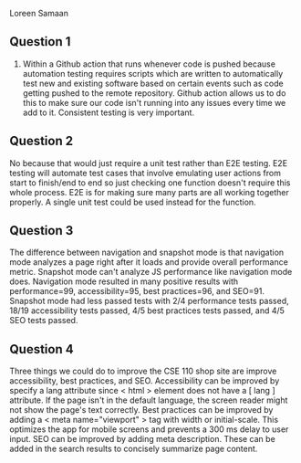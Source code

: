 Loreen Samaan

## Question 1
1. Within a Github action that runs whenever code is pushed because automation testing requires scripts which are written to automatically test new and existing software based on certain events such as code getting pushed to the remote repository. Github action allows us to do this to make sure our code isn't running into any issues every time we add to it. Consistent testing is very important. 

## Question 2
No because that would just require a unit test rather than E2E testing. E2E testing will automate test cases that involve emulating user actions from start to finish/end to end so just checking one function doesn't require this whole process. E2E is for making sure many parts are all working together properly. A single unit test could be used instead for the function. 

## Question 3
The difference between navigation and snapshot mode is that navigation mode analyzes a page right after it loads and provide overall performance metric. Snapshot mode can't analyze JS performance like navigation mode does. Navigation mode resulted in many positive results with performance=99, accessibility=95, best practices=96, and SEO=91. Snapshot mode had less passed tests with 2/4 performance tests passed, 18/19 accessibility tests passed, 4/5 best practices tests passed, and 4/5 SEO tests passed.

## Question 4
Three things we could do to improve the CSE 110 shop site are improve accessibility, best practices, and SEO. Accessibility can be improved by specify a lang attribute since < html > element does not have a [ lang ] attribute. If the page isn't in the default language, the screen reader might not show the page's text correctly. Best practices can be improved by adding a < meta name="viewport" > tag with width or initial-scale. This optimizes the app for mobile screens and prevents a 300 ms delay to user input. SEO can be improved by adding meta description. These can be added in the search results to concisely summarize page content.




